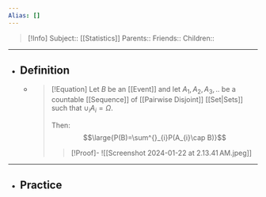 ```yaml
---
Alias: []
---
```

> [!Info]
> Subject:: [[Statistics]]
> Parents:: 
> Friends:: 
> Children:: 
---
- ## Definition
	- > [!Equation]
	  > Let $B$ be an [[Event]] and let $A_{1},A_{2},A_{3},..$ be a countable [[Sequence]] of [[Pairwise Disjoint]] [[Set|Sets]] such that $\cup_{i}A_{i}=\Omega$.
	  > 
	  > Then:
	  > $$\large{P(B)=\sum^{}_{i}P(A_{i}\cap B)}$$
	  > > [!Proof]-
	  > > ![[Screenshot 2024-01-22 at 2.13.41 AM.jpeg]]
---
- ## Practice